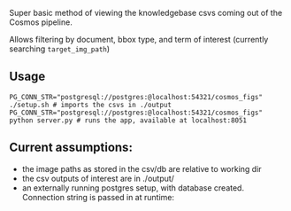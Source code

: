 Super basic method of viewing the knowledgebase csvs coming out of the Cosmos pipeline.

Allows filtering by document, bbox type, and term of interest (currently searching `target_img_path`)



## Usage

```
PG_CONN_STR="postgresql://postgres:@localhost:54321/cosmos_figs" ./setup.sh # imports the csvs in ./output
PG_CONN_STR="postgresql://postgres:@localhost:54321/cosmos_figs" python server.py # runs the app, available at localhost:8051
```

## Current assumptions:
- the image paths as stored in the csv/db are relative to working dir 
- the csv outputs of interest are in ./output/
- an externally running postgres setup, with database created. Connection string is passed in at runtime:


